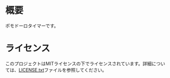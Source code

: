 # 概要
ポモドーロタイマーです。

# ライセンス  
このプロジェクトはMITライセンスの下でライセンスされています。詳細については、[LICENSE.txt](LICENSE.txt)ファイルを参照してください。